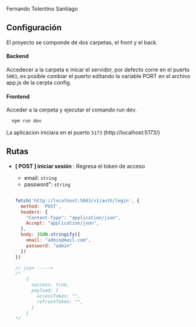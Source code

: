 Fernando Tolentino Santiago

## Configuración
El proyecto se componde de dos carpetas, el front y el back.

#### Backend
Accedecer a la carpeta e inicar el servidor, por defecto corre en el puerto `5003`, es posible combiar el puerto editando la variable PORT en el archivo app.js de la cerpta config.

#### Frontend
Acceder a la cerpeta y ejecutar el comando run dev.
```bash
  npm run dev
```
La aplicacion iniciara en el puerto `5173` (http://localhost:5173/)


## Rutas
- **[ POST ] iniciar sesión** : Regresa el token de acceso
    + email: `string`
    + password": `string`

    ```javascript

    fetch('http://localhost:5003/v1/auth/login', {
      method: 'POST',
      headers: {
        "Content-Type": "application/json",
        Accept: "application/json",
      },
      body: JSON.stringify({
        email: "admin@mail.com",
        password: "admin"
      })
    })

    // json ----->
    /*
        {
          success: true,
          payload: {
            accessToken: "",
            refreshToken: "",
          }
        }
    */

    ```

